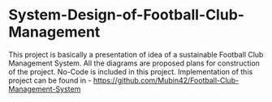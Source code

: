 # System-Design-of-Football-Club-Management
This project is basically a presentation of idea of a sustainable Football Club Management System. All the diagrams are proposed plans for construction of the project. No-Code is included in this project. Implementation of this project can be found in - https://github.com/Mubin42/Football-Club-Management-System
